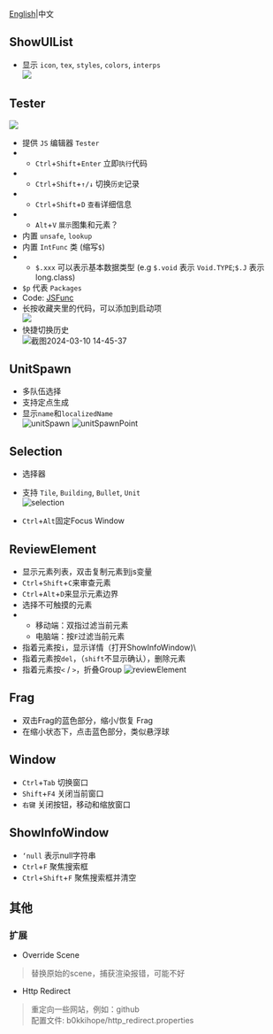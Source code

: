 [English](index_en.md)|中文

## ShowUIList

- 显示 `icon`, `tex`, `styles`, `colors`, `interps`\
![](./screenshots/UIList.png)

## Tester
![](./screenshots/tester.png)

- 提供 `JS` 编辑器 `Tester`
- - `Ctrl`+`Shift`+`Enter` 立即`执行`代码
- - `Ctrl`+`Shift`+`↑/↓` 切换`历史`记录
- - `Ctrl`+`Shift`+`D` `查看`详细信息
- - `Alt`+`V` `展示`图集和元素？
- 内置 `unsafe`, `lookup`
- 内置 `IntFunc` 类 (缩写`$`)
- + `$.xxx` 可以表示基本数据类型 (e.g `$.void` 表示 `Void.TYPE`;`$.J` 表示 long.class)
- `$p` 代表 `Packages`
- Code: [JSFunc](https://github.com/i-hope1/mod-tools/src/modtools/utils/JSFunc.java)
- 长按收藏夹里的代码，可以添加到启动项\
![](./screenshots/startup.png)
- 快捷切换历史\
![截图2024-03-10 14-45-37](https://github.com/I-hope1/mod-tools/assets/78016895/4918af35-19af-4fab-b961-70bdc8679fe8)

## UnitSpawn

- 多队伍选择
- 支持定点生成
- 显示`name`和`localizedName`\
![unitSpawn](./screenshots/unit_spawn.png)
![unitSpawnPoint](./screenshots/unitspawnpoint.gif)

## Selection
- 选择器
- 支持 `Tile`, `Building`, `Bullet`, `Unit`\
![selection](./screenshots/selection.png)

- `Ctrl`+`Alt`固定Focus Window

## ReviewElement

- 显示元素列表，双击复制元素到js变量
- `Ctrl`+`Shift`+`C`来审查元素
- `Ctrl`+`Alt`+`D`来显示元素边界
- 选择不可触摸的元素
- + 移动端：双指过滤当前元素
  + 电脑端：按`F`过滤当前元素
- 指着元素按`i`，显示详情（打开ShowInfoWindow)\
- 指着元素按`del`，（`shift`不显示确认），删除元素
- 指着元素按`<` / `>`，折叠Group
![reviewElement](./screenshots/review_element.png)

## Frag
- 双击Frag的蓝色部分，缩小/恢复 Frag
- 在缩小状态下，点击蓝色部分，类似悬浮球

## Window

- `Ctrl`+`Tab` 切换窗口
- `Shift`+`F4` 关闭当前窗口
- `右键` 关闭按钮，移动和缩放窗口

## ShowInfoWindow

- `‘null` 表示null字符串
- `Ctrl`+`F` 聚焦搜索框
- `Ctrl`+`Shift`+`F` 聚焦搜索框并清空

## 其他
### 扩展

- Override Scene
> 替换原始的scene，捕获渲染报错，可能不好

- Http Redirect
> 重定向一些网站，例如：github\
> 配置文件: b0kkihope/http_redirect.properties
